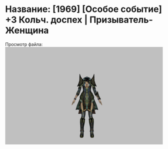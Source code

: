 # Название: [1969] [Особое событие] +3 Кольч. доспех | Призыватель-Женщина

Просмотр файла:
![p090005.png](p090005.png)